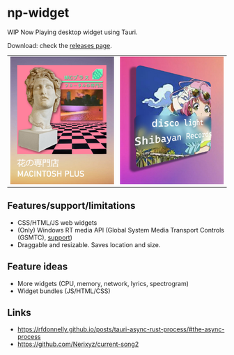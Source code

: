 # np-widget

WIP Now Playing desktop widget using Tauri.

Download: check the [releases page](https://github.com/gyng/np-widget/releases).

|                                                       |                                                       |
| ----------------------------------------------------- | ----------------------------------------------------- |
| ![np/docs/screenshot-a.jpg](np/docs/screenshot-a.jpg) | ![np/docs/screenshot-a.jpg](np/docs/screenshot-b.jpg) |

## Features/support/limitations

- CSS/HTML/JS web widgets
- (Only) Windows RT media API (Global System Media Transport Controls (GSMTC), [support](https://github.com/ModernFlyouts-Community/ModernFlyouts/blob/main/docs/GSMTC-Support-And-Popular-Apps.md))
- Draggable and resizable. Saves location and size.

## Feature ideas

- More widgets (CPU, memory, network, lyrics, spectrogram)
- Widget bundles (JS/HTML/CSS)

## Links

- https://rfdonnelly.github.io/posts/tauri-async-rust-process/#the-async-process
- https://github.com/Nerixyz/current-song2
